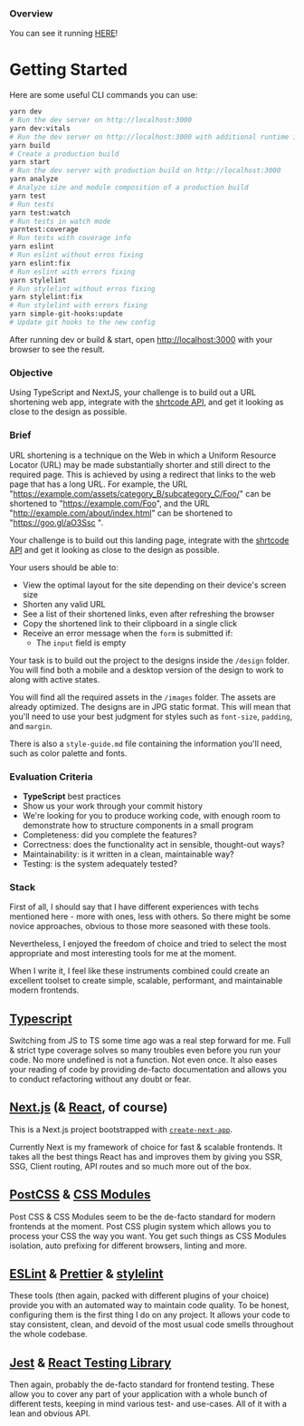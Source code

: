 ### Overview

You can see it running [HERE](https://shortly-sample-app.vercel.app/)!

# Getting Started

Here are some useful CLI commands you can use:

```bash
yarn dev
# Run the dev server on http://localhost:3000
yarn dev:vitals
# Run the dev server on http://localhost:3000 with additional runtime info on Web Vitals in console
yarn build
# Create a production build
yarn start
# Run the dev server with production build on http://localhost:3000
yarn analyze
# Analyze size and module composition of a production build
yarn test
# Run tests
yarn test:watch
# Run tests in watch mode
yarntest:coverage
# Run tests with coverage info
yarn eslint
# Run eslint without erros fixing
yarn eslint:fix
# Run eslint with errors fixing
yarn stylelint
# Run stylelint without erros fixing
yarn stylelint:fix
# Run stylelint with errors fixing
yarn simple-git-hooks:update
# Update git hooks to the new config
```

After running dev or build & start, open [http://localhost:3000](http://localhost:3000) with your browser to see the result.

### Objective

Using TypeScript and NextJS, your challenge is to build out a URL shortening web app, integrate with the [shrtcode API](https://app.shrtco.de/docs), and get it looking as close to the design as possible.

### Brief

URL shortening is a technique on the Web in which a Uniform Resource Locator (URL) may be made substantially shorter and still direct to the required page. This is achieved by using a redirect that links to the web page that has a long URL. For example, the URL "https://example.com/assets/category_B/subcategory_C/Foo/" can be shortened to "https://example.com/Foo", and the URL "http://example.com/about/index.html" can be shortened to "https://goo.gl/aO3Ssc ".

Your challenge is to build out this landing page, integrate with the [shrtcode API](https://app.shrtco.de/docs) and get it looking as close to the design as possible.

Your users should be able to:

-   View the optimal layout for the site depending on their device's screen size
-   Shorten any valid URL
-   See a list of their shortened links, even after refreshing the browser
-   Copy the shortened link to their clipboard in a single click
-   Receive an error message when the `form` is submitted if:
    -   The `input` field is empty

Your task is to build out the project to the designs inside the `/design` folder. You will find both a mobile and a desktop version of the design to work to along with active states.

You will find all the required assets in the `/images` folder. The assets are already optimized. The designs are in JPG static format. This will mean that you'll need to use your best judgment for styles such as `font-size`, `padding`, and `margin`.

There is also a `style-guide.md` file containing the information you'll need, such as color palette and fonts.

### Evaluation Criteria

-   **TypeScript** best practices
-   Show us your work through your commit history
-   We're looking for you to produce working code, with enough room to demonstrate how to structure components in a small program
-   Completeness: did you complete the features?
-   Correctness: does the functionality act in sensible, thought-out ways?
-   Maintainability: is it written in a clean, maintainable way?
-   Testing: is the system adequately tested?

### Stack

First of all, I should say that I have different experiences with techs mentioned here - more with ones, less with others. So there might be some novice approaches, obvious to those more seasoned with these tools.

Nevertheless, I enjoyed the freedom of choice and tried to select the most appropriate and most interesting tools for me at the moment. 

When I write it, I feel like these instruments combined could create an excellent toolset to create simple, scalable, performant, and maintainable modern frontends.

## [Typescript](https://github.com/microsoft/TypeScript)

Switching from JS to TS some time ago was a real step forward for me. Full & strict type coverage solves so many troubles even before you run your code. No more undefined is not a function. Not even once. It also eases your reading of code by providing de-facto documentation and allows you to conduct refactoring without any doubt or fear.
## [Next.js](https://github.com/vercel/next.js/) (& [React](https://github.com/facebook/react), of course)

This is a Next.js project bootstrapped with [`create-next-app`](https://github.com/vercel/next.js/tree/canary/packages/create-next-app). 

Currently Next is my framework of choice for fast & scalable frontends. It takes all the best things React has and improves them by giving you SSR, SSG, Client routing, API routes and so much more out of the box.

## [PostCSS](https://github.com/postcss/postcss) & [CSS Modules](https://github.com/css-modules/css-modules)

Post CSS & CSS Modules seem to be the de-facto standard for modern frontends at the moment. Post CSS plugin system which allows you to process your CSS the way you want. You get such things as CSS Modules isolation, auto prefixing for different browsers, linting and more.
## [ESLint](https://github.com/eslint/eslint) & [Prettier](https://github.com/prettier/prettier) & [stylelint](https://github.com/stylelint/stylelint)

These tools (then again, packed with different plugins of your choice) provide you with an automated way to maintain code quality. To be honest, configuring them is the first thing I do on any project. It allows your code to stay consistent, clean, and devoid of the most usual code smells throughout the whole codebase.

## [Jest](https://github.com/facebook/jest) & [React Testing Library](https://github.com/testing-library/react-testing-library)

Then again, probably the de-facto standard for frontend testing. These allow you to cover any part of your application with a whole bunch of different tests, keeping in mind various test- and use-cases. All of it with a lean and obvious API.
